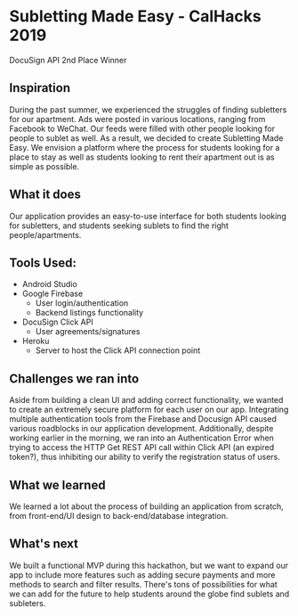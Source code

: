# Subletting Made Easy - CalHacks 2019
DocuSign API 2nd Place Winner

## Inspiration
During the past summer, we experienced the struggles of finding subletters for our apartment. Ads were posted in various locations, ranging from Facebook to WeChat. Our feeds were filled with other people looking for people to sublet as well. As a result, we decided to create Subletting Made Easy. We envision a platform where the process for students looking for a place to stay as well as students looking to rent their apartment out is as simple as possible.

## What it does
Our application provides an easy-to-use interface for both students looking for subletters, and students seeking sublets to find the right people/apartments.

## Tools Used:
- Android Studio
- Google Firebase
  - User login/authentication
  - Backend listings functionality
- DocuSign Click API
  - User agreements/signatures
- Heroku
  - Server to host the Click API connection point

## Challenges we ran into
Aside from building a clean UI and adding correct functionality, we wanted to create an extremely secure platform for each user on our app. Integrating multiple authentication tools from the Firebase and Docusign API caused various roadblocks in our application development. Additionally, despite working earlier in the morning, we ran into an Authentication Error when trying to access the HTTP Get REST API call within Click API (an expired token?), thus inhibiting our ability to verify the registration status of users.

## What we learned
We learned a lot about the process of building an application from scratch, from front-end/UI design to back-end/database integration.

## What's next
We built a functional MVP during this hackathon, but we want to expand our app to include more features such as adding secure payments and more methods to search and filter results. There's tons of possibilities for what we can add for the future to help students around the globe find sublets and subleters.
